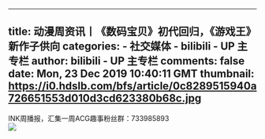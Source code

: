 
---
title: 动漫周资讯丨《数码宝贝》初代回归，《游戏王》新作子供向
categories: 
    - 社交媒体
    - bilibili - UP 主专栏
author: bilibili - UP 主专栏
comments: false
date: Mon, 23 Dec 2019 10:40:11 GMT
thumbnail: https://i0.hdslb.com/bfs/article/0c8289515940a726651553d010d3cd623380b68c.jpg
---

<div>   
INK周播报，汇集一周ACG趣事粉丝群：733985893<br><img src="https://i0.hdslb.com/bfs/article/0c8289515940a726651553d010d3cd623380b68c.jpg" referrerpolicy="no-referrer">  
</div>
            